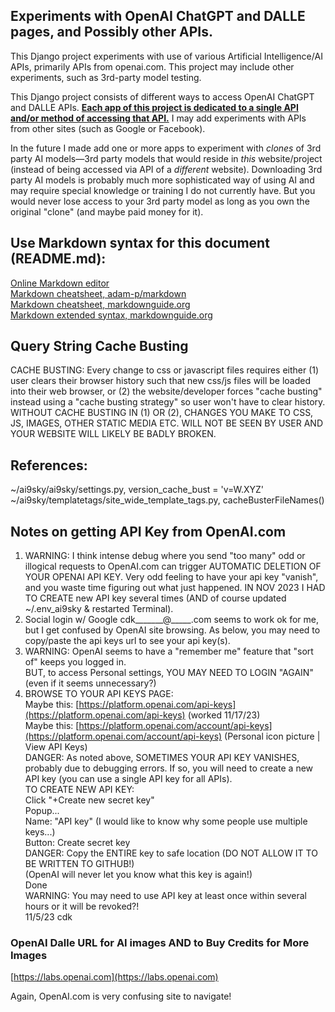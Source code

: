 ## Experiments with OpenAI ChatGPT and DALLE pages, and Possibly other APIs.

This Django project experiments with use of various Artificial Intelligence/AI APIs, primarily APIs 
from openai.com. This project may include other experiments, such as 3rd-party model testing.

This Django project consists of different ways to access OpenAI ChatGPT and DALLE APIs. <u>__Each app of 
this project is dedicated to a single API and/or method of accessing that API.__</u> I may add experiments 
with APIs from other sites (such as Google or Facebook).

In the future I made add one or more apps to experiment with *clones* of 3rd party AI models&mdash;3rd 
party models that would reside in *this* website/project (instead of being accessed via API of a 
*different* website). Downloading 3rd party AI models is probably much more sophisticated way 
of using AI and may require special knowledge or training I do not currently have. But you would never 
lose access to your 3rd party model as long as you own the original "clone" (and maybe paid money for it).

## Use Markdown syntax for this document (README.md):

[Online Markdown editor](https://stackedit.io/app#)  
[Markdown cheatsheet, adam-p/markdown](https://github.com/adam-p/markdown-here/wiki/Markdown-Cheatsheet)  
[Markdown cheatsheet, markdownguide.org](https://www.markdownguide.org/cheat-sheet/)  
[Markdown extended syntax, markdownguide.org](https://www.markdownguide.org/extended-syntax/)

## Query String Cache Busting

CACHE BUSTING: Every change to css or javascript files requires either (1) user clears their browser history such that new
css/js files will be loaded into their web browser, or (2) the website/developer forces "cache busting" instead using a "cache
busting strategy" so user won't have to clear history. WITHOUT CACHE BUSTING IN (1) OR (2), CHANGES YOU MAKE TO CSS, JS,
IMAGES, OTHER STATIC MEDIA ETC. WILL NOT BE SEEN BY USER AND YOUR WEBSITE WILL LIKELY BE BADLY BROKEN. 

## References:

~/ai9sky/ai9sky/settings.py, version_cache_bust = 'v=W.XYZ'
~/ai9sky/templatetags/site_wide_template_tags.py, cacheBusterFileNames()

## Notes on getting API Key from OpenAI.com

1. WARNING: I think intense debug where you send "too many" odd or illogical requests to OpenAI.com can 
   trigger AUTOMATIC DELETION OF YOUR OPENAI API KEY. Very odd feeling to have your api key "vanish", 
   and you waste time figuring out what just happened. IN NOV 2023 I HAD TO CREATE new API key several times 
   (AND of course updated ~/.env_ai9sky & restarted Terminal).
2. Social login w/ Google cdk_______@_____.com seems to work ok for me, but I get confused by OpenAI 
   site browsing. As below, you may need to copy/paste the api keys url to see your api key(s).  
3. WARNING: OpenAI seems to have a "remember me" feature that "sort of" keeps you logged in.  
   BUT, to access Personal settings, YOU MAY NEED TO LOGIN "AGAIN" (even if it seems unnecessary?)
4. BROWSE TO YOUR API KEYS PAGE:  
   Maybe this: [https://platform.openai.com/api-keys](https://platform.openai.com/api-keys) (worked 11/17/23)  
   Maybe this: [https://platform.openai.com/account/api-keys](https://platform.openai.com/account/api-keys) (Personal icon picture | View API Keys)  
   DANGER: As noted above, SOMETIMES YOUR API KEY VANISHES, probably due to debugging errors. If so, you will need to 
   create a new API key (you can use a single API key for all APIs).  
   TO CREATE NEW API KEY:  
   Click "+Create new secret key"  
   Popup...  
   Name: "API key" (I would like to know why some people use multiple keys...)  
   Button: Create secret key  
   DANGER: Copy the ENTIRE key to safe location (DO NOT ALLOW IT TO BE WRITTEN TO GITHUB!)  
   (OpenAI will never let you know what this key is again!)  
   Done  
   WARNING: You may need to use API key at least once within several hours or it will be revoked?!  
11/5/23 cdk  
   
### OpenAI Dalle URL for AI images AND to Buy Credits for More Images

[https://labs.openai.com](https://labs.openai.com)  

Again, OpenAI.com is very confusing site to navigate!  



